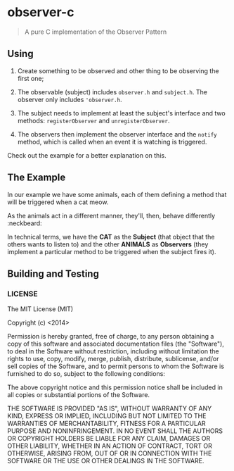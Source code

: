 # observer-c

> A pure C implementation of the Observer Pattern

## Using


1.	Create something to be observed and other thing to be observing the first one;

2.	The observable (subject) includes `observer.h` and `subject.h`. The observer only includes `'observer.h`.

3.	The subject needs to implement at least the subject's interface and two methods: `registerObserver` and `unregisterObserver`.

4. The observers then implement the observer interface and the `notify` method, which is called when an event it is watching is triggered.


Check out the example for a better explanation on this.

## The Example

In our example we have some animals, each of them defining a method that will be triggered when a cat meow.

As the animals act in a different manner, they'll, then, behave differently :neckbeard:

In technical terms, we have the **CAT** as the **Subject** (that object that the others wants to listen to) and the other **ANIMALS** as **Observers** (they implement a particular method to be triggered when the subject fires it).


## Building and Testing


### LICENSE

The MIT License (MIT)

Copyright (c) <2014> <Ciro S. Costa>

Permission is hereby granted, free of charge, to any person obtaining a copy
of this software and associated documentation files (the "Software"), to deal
in the Software without restriction, including without limitation the rights
to use, copy, modify, merge, publish, distribute, sublicense, and/or sell
copies of the Software, and to permit persons to whom the Software is
furnished to do so, subject to the following conditions:

The above copyright notice and this permission notice shall be included in
all copies or substantial portions of the Software.

THE SOFTWARE IS PROVIDED "AS IS", WITHOUT WARRANTY OF ANY KIND, EXPRESS OR
IMPLIED, INCLUDING BUT NOT LIMITED TO THE WARRANTIES OF MERCHANTABILITY,
FITNESS FOR A PARTICULAR PURPOSE AND NONINFRINGEMENT. IN NO EVENT SHALL THE
AUTHORS OR COPYRIGHT HOLDERS BE LIABLE FOR ANY CLAIM, DAMAGES OR OTHER
LIABILITY, WHETHER IN AN ACTION OF CONTRACT, TORT OR OTHERWISE, ARISING FROM,
OUT OF OR IN CONNECTION WITH THE SOFTWARE OR THE USE OR OTHER DEALINGS IN
THE SOFTWARE.
